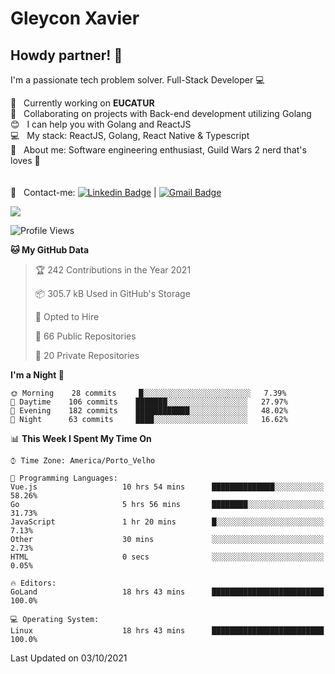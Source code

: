# Gleycon Xavier

## Howdy partner! 👋

I'm a passionate tech problem solver.
Full-Stack Developer :computer:

 :rocket:  &nbsp; Currently working on **EUCATUR**
 <br/> :purple_heart: &nbsp; Collaborating on projects with Back-end development utilizing Golang
 <br/> :blush: &nbsp; I can help you with Golang and ReactJS
 <br/> :computer: &nbsp; My stack: ReactJS, Golang, React Native & Typescript
 <br/> 💬  &nbsp; About me: Software engineering enthusiast, Guild Wars 2 nerd that's loves :apple:
 <br/>
 <br/>
 <br/> :email: &nbsp; Contact-me: [![Linkedin Badge](https://img.shields.io/badge/-GleyconXavier-blue?style=flat-square&logo=Linkedin&logoColor=white&link=https://www.linkedin.com/in/gleyconxavier/)](https://www.linkedin.com/in/gleyconxavier/) 
| 
[![Gmail Badge](https://img.shields.io/badge/-gleyconxcarlos@gmail.com-c14438?style=flat-square&logo=Gmail&logoColor=white&link=mailto:gleyconxcarlos@gmail.com)](mailto:gleyconxcarlos@gmail.com)

![](https://komarev.com/ghpvc/?username=gleyconxavier)

<!--START_SECTION:waka-->
![Profile Views](http://img.shields.io/badge/Profile%20Views-0-blue)

**🐱 My GitHub Data** 

> 🏆 242 Contributions in the Year 2021
 > 
> 📦 305.7 kB Used in GitHub's Storage 
 > 
> 💼 Opted to Hire
 > 
> 📜 66 Public Repositories 
 > 
> 🔑 20 Private Repositories  
 > 
**I'm a Night 🦉** 

```text
🌞 Morning    28 commits     █░░░░░░░░░░░░░░░░░░░░░░░░   7.39% 
🌆 Daytime    106 commits    ███████░░░░░░░░░░░░░░░░░░   27.97% 
🌃 Evening    182 commits    ████████████░░░░░░░░░░░░░   48.02% 
🌙 Night      63 commits     ████░░░░░░░░░░░░░░░░░░░░░   16.62%

```


📊 **This Week I Spent My Time On** 

```text
⌚︎ Time Zone: America/Porto_Velho

💬 Programming Languages: 
Vue.js                   10 hrs 54 mins      ██████████████░░░░░░░░░░░   58.26% 
Go                       5 hrs 56 mins       ████████░░░░░░░░░░░░░░░░░   31.73% 
JavaScript               1 hr 20 mins        █░░░░░░░░░░░░░░░░░░░░░░░░   7.13% 
Other                    30 mins             ░░░░░░░░░░░░░░░░░░░░░░░░░   2.73% 
HTML                     0 secs              ░░░░░░░░░░░░░░░░░░░░░░░░░   0.05%

🔥 Editors: 
GoLand                   18 hrs 43 mins      █████████████████████████   100.0%

💻 Operating System: 
Linux                    18 hrs 43 mins      █████████████████████████   100.0%

```


 Last Updated on 03/10/2021
<!--END_SECTION:waka-->
